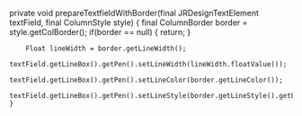 private void prepareTextfieldWithBorder(final JRDesignTextElement textField, final ColumnStyle style)
	{
		final ColumnBorder border = style.getColBorder();
		if(border == null)
		{
			return;
		}
		
		Float lineWidth = border.getLineWidth();
		textField.getLineBox().getPen().setLineWidth(lineWidth.floatValue());
		textField.getLineBox().getPen().setLineColor(border.getLineColor());
		textField.getLineBox().getPen().setLineStyle(border.getLineStyle().getLineStyleEnum());
	}
